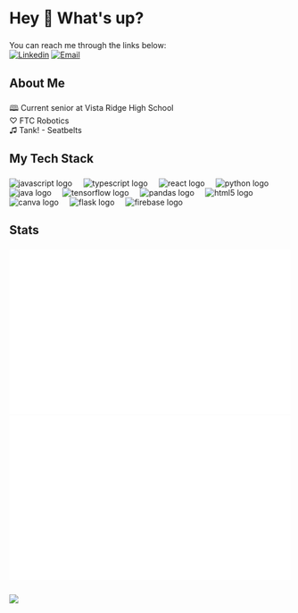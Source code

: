<h1 align="left">Hey 👋 What's up?</h1>

###

You can reach me through the links below:<br />
[![Linkedin](https://img.shields.io/badge/LinkedIn-0077B5?logo=linkedin&logoColor=white)](https://www.linkedin.com/in/RoboticsEnthusiast/)
[![Email](https://img.shields.io/badge/Email-155d96?logo=Gmail&logoColor=white)](mailto:jacob.m.taira@gmail.com)

###

<h2 align="left">About Me</h2>

###

<p align="left">🕮 Current senior at Vista Ridge High School <br>♡ FTC Robotics<br>♫ Tank! - Seatbelts</p>

###

<h2 align="left">My Tech Stack</h2>

###

<div align="left">
  <img src="https://cdn.jsdelivr.net/gh/devicons/devicon/icons/javascript/javascript-original.svg" height="40" alt="javascript logo"  />
  <img width="12" />
  <img src="https://cdn.jsdelivr.net/gh/devicons/devicon/icons/typescript/typescript-original.svg" height="40" alt="typescript logo"  />
  <img width="12" />
  <img src="https://cdn.jsdelivr.net/gh/devicons/devicon/icons/react/react-original.svg" height="40" alt="react logo"  />
  <img width="12" />
  <img src="https://cdn.jsdelivr.net/gh/devicons/devicon/icons/python/python-original.svg" height="40" alt="python logo"  />
  <img width="12" />
  <img src="https://cdn.jsdelivr.net/gh/devicons/devicon/icons/java/java-original.svg" height="40" alt="java logo"  />
  <img width="12" />
  <img src="https://cdn.jsdelivr.net/gh/devicons/devicon/icons/tensorflow/tensorflow-original.svg" height="40" alt="tensorflow logo"  />
  <img width="12" />
  <img src="https://cdn.jsdelivr.net/gh/devicons/devicon/icons/pandas/pandas-original.svg" height="40" alt="pandas logo"  />
  <img width="12" />
  <img src="https://cdn.jsdelivr.net/gh/devicons/devicon/icons/html5/html5-original.svg" height="40" alt="html5 logo"  />
  <img width="12" />
  <img src="https://cdn.jsdelivr.net/gh/devicons/devicon/icons/canva/canva-original.svg" height="40" alt="canva logo"  />
  <img width="12" />
  <img src="https://cdn.jsdelivr.net/gh/devicons/devicon/icons/flask/flask-original.svg" height="40" alt="flask logo"  />
  <img width="12" />
  <img src="https://cdn.jsdelivr.net/gh/devicons/devicon/icons/firebase/firebase-plain.svg" height="40" alt="firebase logo"  />
</div>

###

<h2 align="left">Stats</h2>

###

<div align="left">

<img src="https://github.com/JacobTaira/github-stats/blob/master/generated/overview.svg#gh-dark-mode-only" />
<img src="https://github.com/JacobTaira/github-stats/blob/master/generated/languages.svg#gh-dark-mode-only" />

</div>

###

<div align="left">
  <img src="https://visitor-badge.laobi.icu/badge?page_id=JacobTaira.JacobTaira&left_color=blue&right_color=blue&left_text=%20%F0%9F%91%81%20Profile%20Views"  />
</div>
